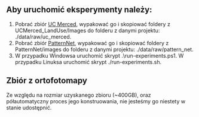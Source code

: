 ## Aby uruchomić eksperymenty należy:
1. Pobrać zbiór [UC Merced](http://weegee.vision.ucmerced.edu/datasets/UCMerced_LandUse.zip), wypakować go i skopiować foldery z UCMerced_LandUse/Images do folderu z danymi projektu: ./data/raw/uc_merced.
2. Pobrać zbiór [PatternNet](https://drive.google.com/u/0/uc?id=127lxXYqzO6Bd0yZhvEbgIfz95HaEnr9K&export=download), wypakować go i skopiować foldery z PatternNet/images do folderu z danymi projektu: ./data/raw/pattern_net.
3. W przypadku Windowsa uruchomić skrypt .\run-experiments.ps1. W przypadku Linuksa uruchomić skrypt ./run-experiments.sh.

## Zbiór z ortofotomapy
Ze względu na rozmiar uzyskanego zbioru (~400GB), oraz półautomatyczny proces jego konstruowania, nie jesteśmy go niestety w stanie udostępnić.